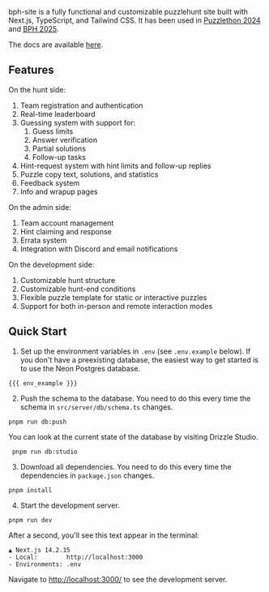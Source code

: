 bph-site is a fully functional and customizable puzzlehunt site built with Next.js, TypeScript, and Tailwind CSS. It has been used in [Puzzlethon 2024](https://puzzlethon.brownpuzzle.club/) and [BPH 2025](https://www.brownpuzzlehunt.com/).

The docs are available [here](https://bph-site.vercel.app/docs).

## Features

On the hunt side:

1. Team registration and authentication
2. Real-time leaderboard
3. Guessing system with support for:
   1. Guess limits
   2. Answer verification
   3. Partial solutions
   4. Follow-up tasks
4. Hint-request system with hint limits and follow-up replies
4. Puzzle copy text, solutions, and statistics
5. Feedback system
6. Info and wrapup pages

On the admin side:

1. Team account management
2. Hint claiming and response
2. Errata system
4. Integration with Discord and email notifications

On the development side:

1. Customizable hunt structure
2. Customizable hunt-end conditions
3. Flexible puzzle template for static or interactive puzzles
4. Support for both in-person and remote interaction modes

## Quick Start

1. Set up the environment variables in `.env` (see `.env.example` below). If you don't have a preexisting database, the easiest way to get started is to use the Neon Postgres database.

  ```
  {{{ env_example }}}
  ```

2. Push the schema to the database. You need to do this every time the schema in `src/server/db/schema.ts` changes.

  ```
  pnpm run db:push
  ```

  You can look at the current state of the database by visiting Drizzle Studio.

  ```
   pnpm run db:studio
  ```

3. Download all dependencies. You need to do this every time the dependencies in `package.json` changes.

  ```
  pnpm install
  ```

4. Start the development server.

  ```
  pnpm run dev
  ```

  After a second, you'll see this text appear in the terminal:

  ```
  ▲ Next.js 14.2.15
  - Local:        http://localhost:3000
  - Environments: .env
  ```
  
  Navigate to [http://localhost:3000/](http://localhost:3000/) to see the development server.

